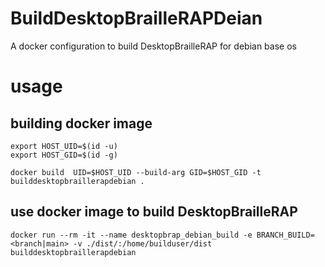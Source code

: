 # BuildDesktopBrailleRAPDeian

A docker configuration to build DesktopBrailleRAP for debian base os

# usage

## building docker image
    export HOST_UID=$(id -u)
    export HOST_GID=$(id -g)

    docker build  UID=$HOST_UID --build-arg GID=$HOST_GID -t builddesktopbraillerapdebian .

## use docker image to build DesktopBrailleRAP
    docker run --rm -it --name desktopbrap_debian_build -e BRANCH_BUILD=<branch|main> -v ./dist/:/home/builduser/dist builddesktopbraillerapdebian